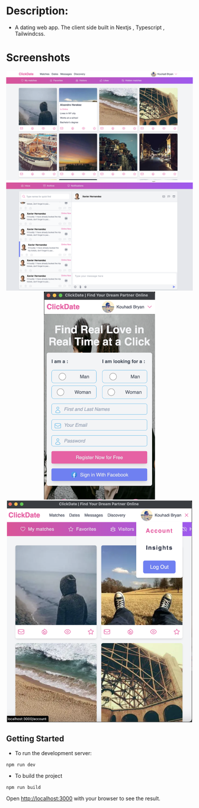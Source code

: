 # Description:

- A dating web app. The client side built in Nextjs , Typescript , Tailwindcss.

# Screenshots

<div align="center">
    <img src="/screenshots/1.png" width="650" title="dating app"> </br>
    <img src="/screenshots/2.png" width="650" alt="dating app" title="dating app">
    <img src="/screenshots/3.png" width="300" title="dating app"> </br>
    <img src="/screenshots/4.png" width="500" title="dating app">
</div>

## Getting Started

- To run the development server:

```
npm run dev
```

- To build the project

```
npm run build
```

Open [http://localhost:3000](http://localhost:3000) with your browser to see the result.
